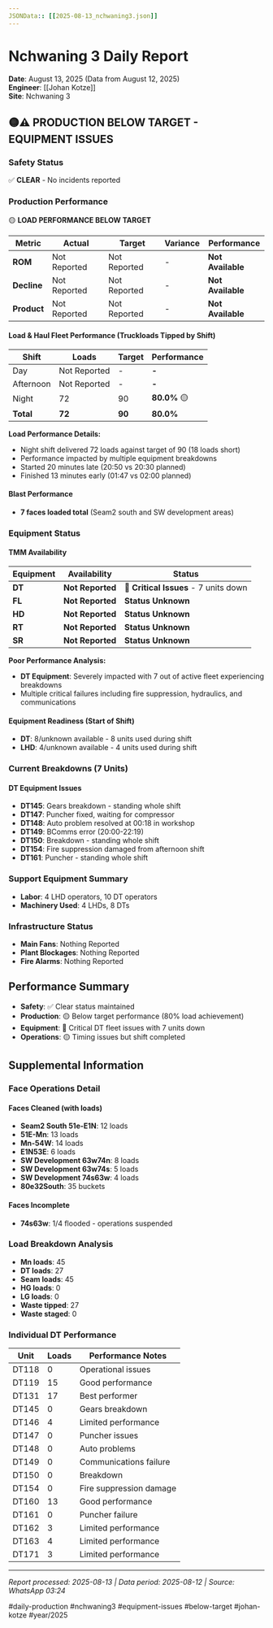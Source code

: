 ```yaml
---
JSONData:: [[2025-08-13_nchwaning3.json]]
---
```


# Nchwaning 3 Daily Report
**Date**: August 13, 2025 (Data from August 12, 2025)  
**Engineer**: [[Johan Kotze]]  
**Site**: Nchwaning 3  

## 🟡⚠️ PRODUCTION BELOW TARGET - EQUIPMENT ISSUES

### Safety Status
✅ **CLEAR** - No incidents reported

### Production Performance
🟡 **LOAD PERFORMANCE BELOW TARGET**

| Metric | Actual | Target | Variance | Performance |
|--------|--------|--------|----------|-------------|
| **ROM** | Not Reported | Not Reported | - | **Not Available** |
| **Decline** | Not Reported | Not Reported | - | **Not Available** |
| **Product** | Not Reported | Not Reported | - | **Not Available** |

#### Load & Haul Fleet Performance (Truckloads Tipped by Shift)
| Shift | Loads | Target | Performance |
|-------|-------|--------|-------------|
| Day | Not Reported | - | **-** |
| Afternoon | Not Reported | - | **-** |
| Night | 72 | 90 | **80.0%** 🟡 |
| **Total** | **72** | **90** | **80.0%** |

**Load Performance Details:**
- Night shift delivered 72 loads against target of 90 (18 loads short)
- Performance impacted by multiple equipment breakdowns
- Started 20 minutes late (20:50 vs 20:30 planned)
- Finished 13 minutes early (01:47 vs 02:00 planned)

#### Blast Performance
- **7 faces loaded total** (Seam2 south and SW development areas)

### Equipment Status

#### TMM Availability
| Equipment | Availability | Status |
|-----------|-------------|---------|
| **DT** | **Not Reported** | 🔴 **Critical Issues** - 7 units down |
| **FL** | **Not Reported** | **Status Unknown** |
| **HD** | **Not Reported** | **Status Unknown** |
| **RT** | **Not Reported** | **Status Unknown** |
| **SR** | **Not Reported** | **Status Unknown** |

**Poor Performance Analysis:**
- **DT Equipment**: Severely impacted with 7 out of active fleet experiencing breakdowns
- Multiple critical failures including fire suppression, hydraulics, and communications

#### Equipment Readiness (Start of Shift)
- **DT**: 8/unknown available - 8 units used during shift
- **LHD**: 4/unknown available - 4 units used during shift

### Current Breakdowns (7 Units)

#### DT Equipment Issues
- **DT145**: Gears breakdown - standing whole shift
- **DT147**: Puncher fixed, waiting for compressor
- **DT148**: Auto problem resolved at 00:18 in workshop
- **DT149**: BComms error (20:00-22:19)
- **DT150**: Breakdown - standing whole shift
- **DT154**: Fire suppression damaged from afternoon shift
- **DT161**: Puncher - standing whole shift

### Support Equipment Summary
- **Labor**: 4 LHD operators, 10 DT operators
- **Machinery Used**: 4 LHDs, 8 DTs

### Infrastructure Status
- **Main Fans**: Nothing Reported
- **Plant Blockages**: Nothing Reported
- **Fire Alarms**: Nothing Reported

## Performance Summary
- **Safety**: ✅ Clear status maintained
- **Production**: 🟡 Below target performance (80% load achievement)
- **Equipment**: 🔴 Critical DT fleet issues with 7 units down
- **Operations**: 🟡 Timing issues but shift completed

## Supplemental Information

### Face Operations Detail
#### Faces Cleaned (with loads)
- **Seam2 South 51e-E1N**: 12 loads
- **51E-Mn**: 13 loads  
- **Mn-54W**: 14 loads
- **E1N53E**: 6 loads
- **SW Development 63w74n**: 8 loads
- **SW Development 63w74s**: 5 loads
- **SW Development 74s63w**: 4 loads
- **80e32South**: 35 buckets

#### Faces Incomplete
- **74s63w**: 1/4 flooded - operations suspended

### Load Breakdown Analysis
- **Mn loads**: 45
- **DT loads**: 27  
- **Seam loads**: 45
- **HG loads**: 0
- **LG loads**: 0
- **Waste tipped**: 27
- **Waste staged**: 0

### Individual DT Performance
| Unit | Loads | Performance Notes |
|------|-------|------------------|
| DT118 | 0 | Operational issues |
| DT119 | 15 | Good performance |
| DT131 | 17 | Best performer |
| DT145 | 0 | Gears breakdown |
| DT146 | 4 | Limited performance |
| DT147 | 0 | Puncher issues |
| DT148 | 0 | Auto problems |
| DT149 | 0 | Communications failure |
| DT150 | 0 | Breakdown |
| DT154 | 0 | Fire suppression damage |
| DT160 | 13 | Good performance |
| DT161 | 0 | Puncher failure |
| DT162 | 3 | Limited performance |
| DT163 | 4 | Limited performance |
| DT171 | 3 | Limited performance |

---
*Report processed: 2025-08-13 | Data period: 2025-08-12 | Source: WhatsApp 03:24*

#daily-production #nchwaning3 #equipment-issues #below-target #johan-kotze #year/2025